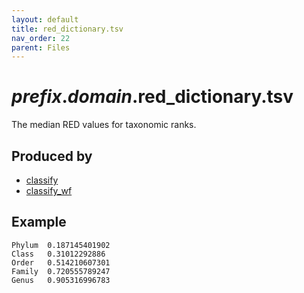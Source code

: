 ```yaml
---
layout: default
title: red_dictionary.tsv
nav_order: 22
parent: Files
---
```


# *prefix*.*domain*.red_dictionary.tsv

The median RED values for taxonomic ranks.

## Produced by
 * [classify](../commands/classify.html)
 * [classify_wf](../commands/classify_wf.html)


## Example

```text
Phylum	0.187145401902
Class	0.31012292886
Order	0.514210607301
Family	0.720555789247
Genus	0.905316996783
```